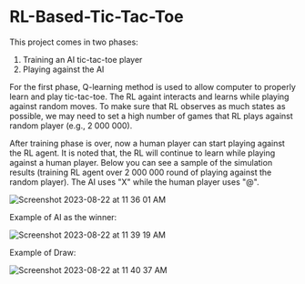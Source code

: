 # RL-Based-Tic-Tac-Toe

This project comes in two phases:
1) Training an AI tic-tac-toe player
2) Playing against the AI

For the first phase, Q-learning method is used to allow computer to properly learn and play tic-tac-toe. The RL againt interacts and learns while playing against
random moves. To make sure that RL observes as much states as possible, we may need to set a high number of games that RL plays against random player 
(e.g., 2 000 000).

After training phase is over, now a human player can start playing against the RL agent. It is noted that, the RL will continue to learn while playing against a human player.
Below you can see a sample of the simulation results (training RL agent over 2 000 000 round of playing against the random player). The AI uses "X" while the human player uses "@".

![Screenshot 2023-08-22 at 11 36 01 AM](https://github.com/sahandmsh/AI-Based-Tic-Tac-Toe/assets/82970651/e590a42d-642e-4791-8946-640f867c5368)


Example of AI as the winner:

![Screenshot 2023-08-22 at 11 39 19 AM](https://github.com/sahandmsh/AI-Based-Tic-Tac-Toe/assets/82970651/edb1e7a7-896e-4f85-809e-1d3c92635aea)



Example of Draw:

![Screenshot 2023-08-22 at 11 40 37 AM](https://github.com/sahandmsh/AI-Based-Tic-Tac-Toe/assets/82970651/641730d7-5e22-433b-8a7f-c5627d4b26f6)

